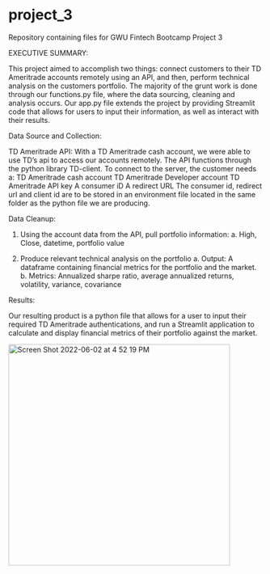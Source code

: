 # project_3
Repository containing files for GWU Fintech Bootcamp Project 3


EXECUTIVE SUMMARY:

  This project aimed to accomplish two things: connect customers to their TD Ameritrade accounts remotely using an API, and then, perform technical analysis on the customers portfolio. The majority of the grunt work is done through our functions.py file, where the data sourcing, cleaning and analysis occurs. Our app.py file extends the project by providing Streamlit code that allows for users to input their information, as well as interact with their results.

Data Source and Collection: 

  TD Ameritrade API: With a TD Ameritrade cash account, we were able to use TD’s api to access our accounts remotely. The API functions through the python    library TD-client. To connect to the server, the customer needs a:
TD Ameritrade  cash account
TD Ameritrade Developer account
TD Ameritrade API key
A consumer iD
A redirect URL
The consumer id, redirect url and client id are to be stored in an environment file located in the same folder as the python file we are producing. 

Data Cleanup:

1. Using the account data from the API, pull portfolio information:
    a. High, Close, datetime, portfolio value
    
2. Produce relevant technical analysis on the portfolio
    a. Output: A dataframe containing financial metrics for the portfolio and the market.
    b. Metrics: Annualized sharpe ratio, average annualized returns, volatility, variance, covariance
    
Results:

Our resulting product is a python file that allows for a user to input their required TD Ameritrade authentications, and run a Streamlit application to calculate and display financial metrics of their portfolio against the market.

<img width="438" alt="Screen Shot 2022-06-02 at 4 52 19 PM" src="https://user-images.githubusercontent.com/95647683/171736124-055dd8df-7f4b-43ef-bf69-1229335243aa.png">




